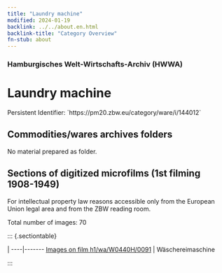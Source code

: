 ```yaml
---
title: "Laundry machine"
modified: 2024-01-19
backlink: ../../about.en.html
backlink-title: "Category Overview"
fn-stub: about
---
```


### Hamburgisches Welt-Wirtschafts-Archiv (HWWA)

# Laundry machine

<div class="hint">Persistent Identifier: `https://pm20.zbw.eu/category/ware/i/144012`</div>







## Commodities/wares archives folders





No material prepared as folder.



<a id="filmsections" />

## Sections of digitized microfilms (1st filming 1908-1949)

<p>For intellectual property law reasons accessible only from the European Union legal area and from the ZBW reading room.</p>



<p>Total number of images: 70</p>




::: {.sectiontable}

 | 
----|-------
<a class="btn" href="https://pm20.zbw.eu/film/h1/wa/W0440H/0091" rel="nofollow">Images on film h1/wa/W0440H/0091</a> | Wäschereimaschine


:::
















